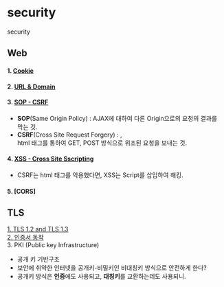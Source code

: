 # security
security

## Web  

#### 1. [Cookie](/web/cookie.md)  
#### 2. [URL & Domain](/web/url-domain.md)  
#### 3. [SOP - CSRF](/web/sop-cors.md)  
* **SOP**(Same Origin Policy) : AJAX에 대하여 다른 Origin으로의 요청의 결과를 막는 것.  
* **CSRF**(Cross Site Request Forgery) : <img>, <form> html 태그를 통하여 GET, POST 방식으로 위조된 요청을 보내는 것.  

#### 4. [XSS - Cross Site Sscripting](/web/xss.md)  
* CSRF는 html 태그를 악용했다면, XSS는 Script를 삽입하여 해킹.  
#### 5. [CORS]
  
  


## TLS  
[1. TLS 1.2 and TLS 1.3](/tls/tls.md)  
[2. 인증서 동작](/tls/certificate.md)  
3. PKI (Public key Infrastructure)  
 * 공개 키 기반구조  
 * 보안에 취약한 인터넷을 공개키-비밀키인 비대칭키 방식으로 안전하게 한다?  
 * 공개키 방식은 **인증**에도 사용되고, **대칭키**를 교환하는데도 사용되니.  



